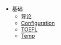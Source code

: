 - 基础
    - [导论](introduction)
    - [Configuration](confg)  
    - [TOEFL](toefl)
    - [Temp](markdown)